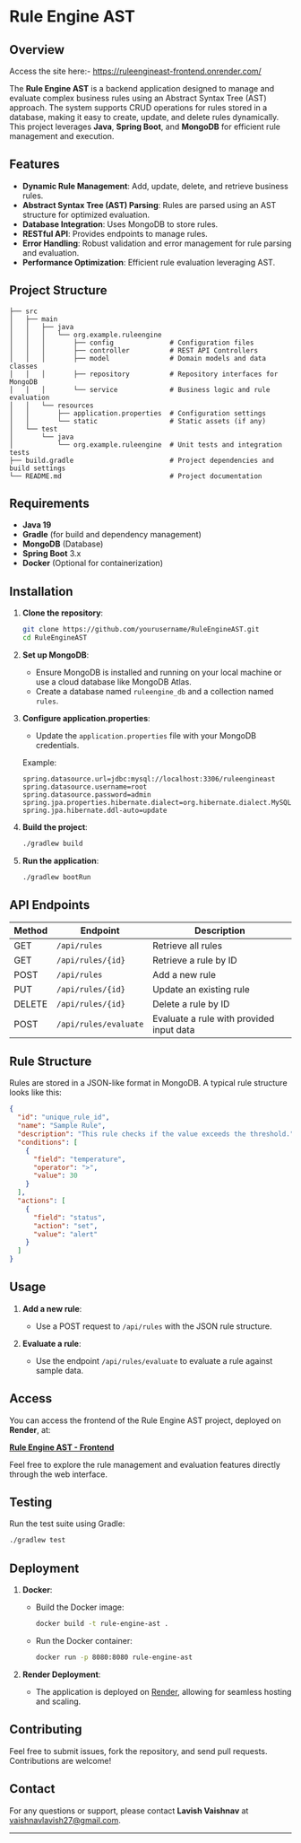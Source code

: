 # Rule Engine AST

## Overview
Access the site here:- https://ruleengineast-frontend.onrender.com/

The **Rule Engine AST** is a backend application designed to manage and evaluate complex business rules using an Abstract Syntax Tree (AST) approach. The system supports CRUD operations for rules stored in a database, making it easy to create, update, and delete rules dynamically. This project leverages **Java**, **Spring Boot**, and **MongoDB** for efficient rule management and execution.

## Features

- **Dynamic Rule Management**: Add, update, delete, and retrieve business rules.
- **Abstract Syntax Tree (AST) Parsing**: Rules are parsed using an AST structure for optimized evaluation.
- **Database Integration**: Uses MongoDB to store rules.
- **RESTful API**: Provides endpoints to manage rules.
- **Error Handling**: Robust validation and error management for rule parsing and evaluation.
- **Performance Optimization**: Efficient rule evaluation leveraging AST.

## Project Structure

```
├── src
│   ├── main
│   │   ├── java
│   │   │   └── org.example.ruleengine
│   │   │       ├── config              # Configuration files
│   │   │       ├── controller          # REST API Controllers
│   │   │       ├── model               # Domain models and data classes
│   │   │       ├── repository          # Repository interfaces for MongoDB
│   │   │       └── service             # Business logic and rule evaluation
│   │   └── resources
│   │       ├── application.properties  # Configuration settings
│   │       └── static                  # Static assets (if any)
│   └── test
│       └── java
│           └── org.example.ruleengine  # Unit tests and integration tests
├── build.gradle                        # Project dependencies and build settings
└── README.md                           # Project documentation
```

## Requirements

- **Java 19**
- **Gradle** (for build and dependency management)
- **MongoDB** (Database)
- **Spring Boot** 3.x
- **Docker** (Optional for containerization)

## Installation

1. **Clone the repository**:
   ```bash
   git clone https://github.com/yourusername/RuleEngineAST.git
   cd RuleEngineAST
   ```

2. **Set up MongoDB**:
   - Ensure MongoDB is installed and running on your local machine or use a cloud database like MongoDB Atlas.
   - Create a database named `ruleengine_db` and a collection named `rules`.

3. **Configure application.properties**:
   - Update the `application.properties` file with your MongoDB credentials.
   
   Example:
   ```properties
   spring.datasource.url=jdbc:mysql://localhost:3306/ruleengineast
   spring.datasource.username=root
   spring.datasource.password=admin
   spring.jpa.properties.hibernate.dialect=org.hibernate.dialect.MySQL8Dialect
   spring.jpa.hibernate.ddl-auto=update
   ```

4. **Build the project**:
   ```bash
   ./gradlew build
   ```

5. **Run the application**:
   ```bash
   ./gradlew bootRun
   ```

## API Endpoints

| Method | Endpoint              | Description                                |
|--------|-----------------------|--------------------------------------------|
| GET    | `/api/rules`           | Retrieve all rules                         |
| GET    | `/api/rules/{id}`      | Retrieve a rule by ID                      |
| POST   | `/api/rules`           | Add a new rule                             |
| PUT    | `/api/rules/{id}`      | Update an existing rule                    |
| DELETE | `/api/rules/{id}`      | Delete a rule by ID                        |
| POST   | `/api/rules/evaluate`  | Evaluate a rule with provided input data   |

## Rule Structure

Rules are stored in a JSON-like format in MongoDB. A typical rule structure looks like this:

```json
{
  "id": "unique_rule_id",
  "name": "Sample Rule",
  "description": "This rule checks if the value exceeds the threshold.",
  "conditions": [
    {
      "field": "temperature",
      "operator": ">",
      "value": 30
    }
  ],
  "actions": [
    {
      "field": "status",
      "action": "set",
      "value": "alert"
    }
  ]
}
```

## Usage

1. **Add a new rule**:
   - Use a POST request to `/api/rules` with the JSON rule structure.
   
2. **Evaluate a rule**:
   - Use the endpoint `/api/rules/evaluate` to evaluate a rule against sample data.

## Access

You can access the frontend of the Rule Engine AST project, deployed on **Render**, at:

**[Rule Engine AST - Frontend](https://ruleengineast-frontend.onrender.com/)**

Feel free to explore the rule management and evaluation features directly through the web interface.

## Testing

Run the test suite using Gradle:
```bash
./gradlew test
```

## Deployment

1. **Docker**:
   - Build the Docker image:
     ```bash
     docker build -t rule-engine-ast .
     ```
   - Run the Docker container:
     ```bash
     docker run -p 8080:8080 rule-engine-ast
     ```

2. **Render Deployment**:
   - The application is deployed on [Render](https://render.com/), allowing for seamless hosting and scaling.

## Contributing

Feel free to submit issues, fork the repository, and send pull requests. Contributions are welcome!

## Contact

For any questions or support, please contact **Lavish Vaishnav** at [vaishnavlavish27@gmail.com](mailto:vaishnavlavish27@gmail.com).

--- 

